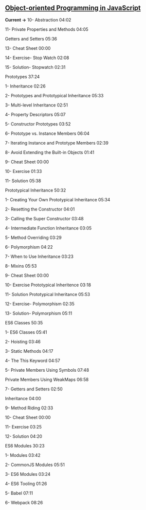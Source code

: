 ## [Object-oriented Programming in JavaScript](https://coursehunter.net/course/obektno-orientirovannoe-programmirovanie-v-javascript)

**Current ->** 10- Abstraction
04:02

11- Private Properties and Methods
04:05

Getters and Setters
05:36

13- Cheat Sheet
00:00

14- Exercise- Stop Watch
02:08

15- Solution- Stopwatch
02:31

Prototypes
37:24

1- Inheritance
02:26

2- Prototypes and Prototypical Inheritance
05:33

3- Multi-level Inheritance
02:51

4- Property Descriptors
05:07

5- Constructor Prototypes
03:52

6- Prototype vs. Instance Members
06:04

7- Iterating Instance and Prototype Members
02:39

8- Avoid Extending the Built-in Objects
01:41

9- Cheat Sheet
00:00

10- Exercise
01:33

11- Solution
05:38

Prototypical Inheritance
50:32

1- Creating Your Own Prototypical Inheritance
05:34

2- Resetting the Constructor
04:01

3- Calling the Super Constructor
03:48

4- Intermediate Function Inheritance
03:05

5- Method Overriding
03:29

6- Polymorphism
04:22

7- When to Use Inheritance
03:23

8- Mixins
05:53

9- Cheat Sheet
00:00

10- Exercise Prototypical Inheritence
03:18

11- Solution Prototypical Inheritance
05:53

12- Exercise- Polymorphism
02:35

13- Solution- Polymorphism
05:11

ES6 Classes
50:35

1- ES6 Classes
05:41

2- Hoisting
03:46

3- Static Methods
04:17

4- The This Keyword
04:57

5- Private Members Using Symbols
07:48

Private Members Using WeakMaps
06:58

7- Getters and Setters
02:50

Inheritance
04:00

9- Method Riding
02:33

10- Cheat Sheet
00:00

11- Exercise
03:25

12- Solution
04:20

ES6 Modules
30:23

1- Modules
03:42

2- CommonJS Modules
05:51

3- ES6 Modules
03:24

4- ES6 Tooling
01:26

5- Babel
07:11

6- Webpack
08:26
